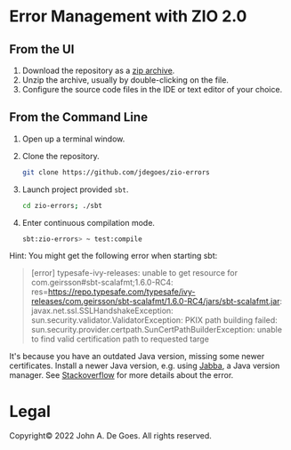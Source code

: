 # Error Management with ZIO 2.0

## From the UI

1. Download the repository as a [zip archive](https://github.com/jdegoes/zio-errors/archive/master.zip).
2. Unzip the archive, usually by double-clicking on the file.
3. Configure the source code files in the IDE or text editor of your choice.

## From the Command Line

1. Open up a terminal window.

2. Clone the repository.

    ```bash
    git clone https://github.com/jdegoes/zio-errors
    ```
5. Launch project provided `sbt`.

    ```bash
    cd zio-errors; ./sbt
    ```
6. Enter continuous compilation mode.

    ```bash
    sbt:zio-errors> ~ test:compile
    ```

Hint: You might get the following error when starting sbt:

> [error] 	typesafe-ivy-releases: unable to get resource for com.geirsson#sbt-scalafmt;1.6.0-RC4: res=https://repo.typesafe.com/typesafe/ivy-releases/com.geirsson/sbt-scalafmt/1.6.0-RC4/jars/sbt-scalafmt.jar: javax.net.ssl.SSLHandshakeException: sun.security.validator.ValidatorException: PKIX path building failed: sun.security.provider.certpath.SunCertPathBuilderException: unable to find valid certification path to requested targe

It's because you have an outdated Java version, missing some newer certificates. Install a newer Java version, e.g. using [Jabba](https://github.com/shyiko/jabba), a Java version manager. See [Stackoverflow](https://stackoverflow.com/a/58669704/1885392) for more details about the error.

# Legal

Copyright&copy; 2022 John A. De Goes. All rights reserved.


